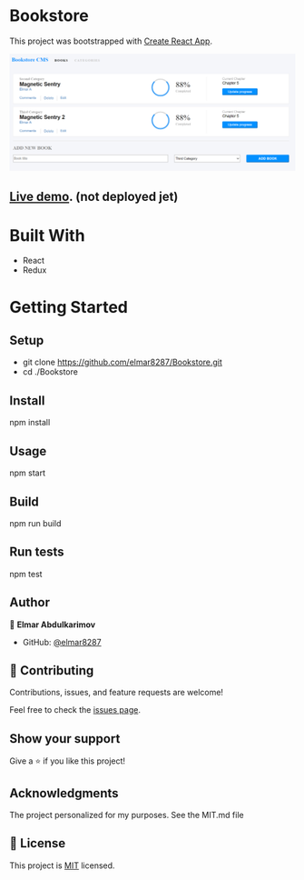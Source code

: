 # Bookstore

This project was bootstrapped with [Create React App](https://github.com/facebook/create-react-app).

![Screen Shot](./src/screen-shot.PNG)

## [Live demo](). (not deployed jet)
# Built With
- React
- Redux

# Getting Started

## Setup
- git clone https://github.com/elmar8287/Bookstore.git
- cd ./Bookstore

## Install
npm install

## Usage
npm start

## Build
npm run build

## Run tests
npm test

## Author

👤 **Elmar Abdulkarimov**

- GitHub: [@elmar8287](https://github.com/elmar8287)


## 🤝 Contributing

Contributions, issues, and feature requests are welcome!

Feel free to check the [issues page](../../issues/).

## Show your support

Give a ⭐️ if you like this project!

## Acknowledgments

The project personalized for my  purposes. See the MIT.md file

## 📝 License

This project is [MIT](./MIT.md) licensed.